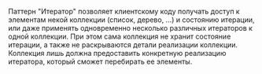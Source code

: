 Паттерн "Итератор" позволяет клиентскому коду получать доступ к элементам некой коллекции (список, дерево, ...) и состоянию итерации, или даже применять одновременно несколько различных итераторов к одной коллекции. При этом сама коллекция не хранит состояние итерации, а также не раскрываются детали реализации коллекции. 
Коллекция лишь должна предоставить конкретную реализацию итератора, который сможет перебирать ее элементы.